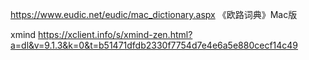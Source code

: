 https://www.eudic.net/eudic/mac_dictionary.aspx
《欧路词典》Mac版 

xmind
https://xclient.info/s/xmind-zen.html?a=dl&v=9.1.3&k=0&t=b51471dfdb2330f7754d7e4e6a5e880cecf14c49
